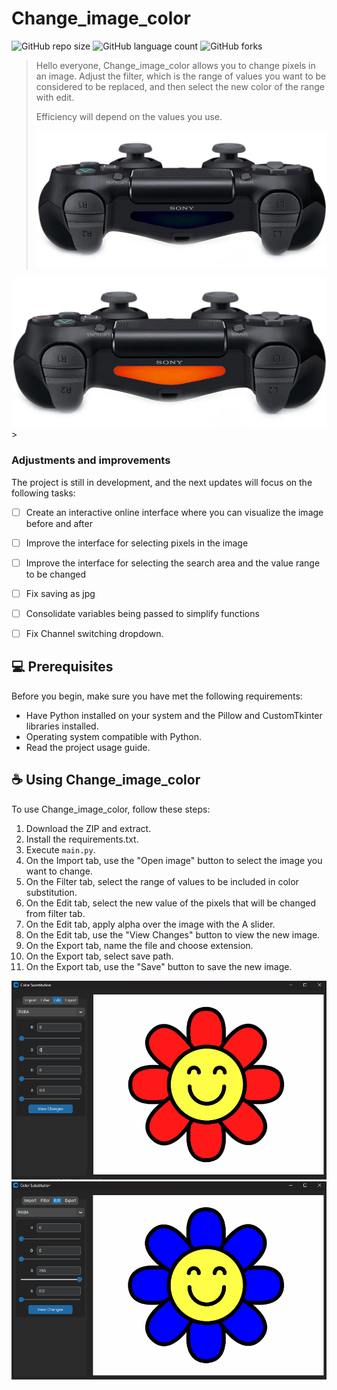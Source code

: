 # Change_image_color

![GitHub repo size](https://img.shields.io/github/repo-size/GabrielTrindade31/Change_image_color)
![GitHub language count](https://img.shields.io/github/languages/count/GabrielTrindade31/Change_image_color)
![GitHub forks](https://img.shields.io/github/forks/GabrielTrindade31/Change_image_color)


>Hello everyone, Change_image_color allows you to change pixels in an image. Adjust the filter, which is the range of values you want to be considered to be replaced, and then select the new color of the range with edit.
>
>Efficiency will depend on the values you use.
>
><img src="images/Controle_desligado.png" alt="DS4 LED off">


<img src="images/Controle_cor_vermelha.png" alt="Changed DS4 LED to red">
>

### Adjustments and improvements

The project is still in development, and the next updates will focus on the following tasks:

- [ ] Create an interactive online interface where you can visualize the image before and after
- [ ] Improve the interface for selecting pixels in the image
- [ ] Improve the interface for selecting the search area and the value range to be changed
- [ ] Fix saving as jpg
- [ ] Consolidate variables being passed to simplify functions
- [ ] Fix Channel switching dropdown.


## 💻 Prerequisites

Before you begin, make sure you have met the following requirements:

- Have Python installed on your system and the Pillow and CustomTkinter libraries installed.
- Operating system compatible with Python.
- Read the project usage guide.

## ☕ Using Change_image_color

To use Change_image_color, follow these steps:

1. Download the ZIP and extract.
2. Install the requirements.txt.
3. Execute `main.py`.
4. On the Import tab, use the "Open image" button to select the image you want to change.
5. On the Filter tab, select the range of values to be included in color substitution.
6. On the Edit tab, select the new value of the pixels that will be changed from filter tab.
7. On the Edit tab, apply alpha over the image with the A slider.
8. On the Edit tab, use the "View Changes" button to view the new image.
9. On the Export tab, name the file and choose extension.
10. On the Export tab, select save path.
11. On the Export tab, use the "Save" button to save the new image.

<img src="images/redPedals.png" alt="Original Image: flower with red pedals">
<img src="images/bluePedals.png" alt="Modified Image: flower with blue pedals">
